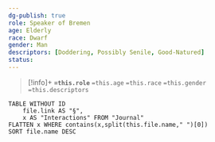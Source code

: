```yaml
---
dg-publish: true
role: Speaker of Bremen
age: Elderly
race: Dwarf
gender: Man
descriptors: [Doddering, Possibly Senile, Good-Natured]
status: 
---
```


> [!info]+
> **`=this.role`**
> `=this.age` `=this.race` `=this.gender`
> `=this.descriptors` 

```dataview
TABLE WITHOUT ID
	file.link AS "§", 
	x AS "Interactions" FROM "Journal"
FLATTEN x WHERE contains(x,split(this.file.name," ")[0])
SORT file.name DESC
```
